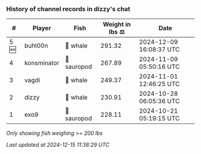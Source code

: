 ### History of channel records in dizzy's chat
| # | Player | Fish | Weight in lbs ⚖️ | Date |
|-----|------|--------|-----------|---------|
| 5 🆕 | buhl00n | 🐳 whale | 291.32 | 2024-12-09 16:08:37 UTC |
| 4   | konsminator | 🦕 sauropod | 267.89 | 2024-11-09 05:50:16 UTC |
| 3   | vagdi | 🐳 whale | 249.37 | 2024-11-01 12:46:25 UTC |
| 2   | dizzy | 🐳 whale | 230.91 | 2024-10-28 06:05:36 UTC |
| 1   | exo9 | 🦕 sauropod | 228.11 | 2024-10-21 05:19:15 UTC |

_Only showing fish weighing >= 200 lbs_

_Last updated at 2024-12-15 11:38:29 UTC_